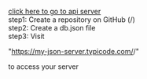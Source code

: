 <a href="https://my-json-server.typicode.com/Vivekreddy20/api/products">click here to go to api server</a>
</br>
step1:  Create a repository on GitHub (<your-username>/<your-repo>)
</br>
step2: Create a db.json file
</br>
step3: Visit <p>"https://my-json-server.typicode.com/<your-username>/<your-repo>"</p> to access your server
